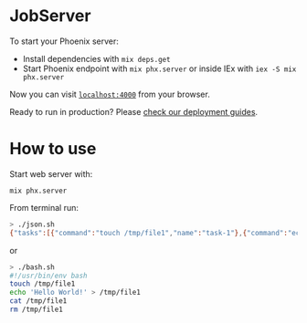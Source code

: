 # JobServer

To start your Phoenix server:

  * Install dependencies with `mix deps.get`
  * Start Phoenix endpoint with `mix phx.server` or inside IEx with `iex -S mix phx.server`

Now you can visit [`localhost:4000`](http://localhost:4000) from your browser.

Ready to run in production? Please [check our deployment guides](https://hexdocs.pm/phoenix/deployment.html).

# How to use

Start web server with:

```
mix phx.server
```

From terminal run:
```bash
> ./json.sh 
{"tasks":[{"command":"touch /tmp/file1","name":"task-1"},{"command":"echo 'Hello World!' > /tmp/file1","name":"task-3"},{"command":"cat /tmp/file1","name":"task-2"},{"command":"rm /tmp/file1","name":"task-4"}]}
```

or

```bash
> ./bash.sh 
#!/usr/bin/env bash
touch /tmp/file1
echo 'Hello World!' > /tmp/file1
cat /tmp/file1
rm /tmp/file1
```
